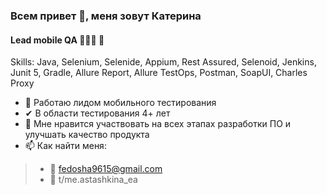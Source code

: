 ### Всем привет 👋, меня зовут Катерина
#### Lead mobile QA 👩🏻‍💻 🐞 

Skills: Java, Selenium, Selenide, Appium, Rest Assured, Selenoid, Jenkins, Junit 5, Gradle, Allure Report, Allure TestOps, Postman, SoapUI, Charles Proxy

- 🔭 Работаю лидом мобильного тестирования
- ✔ В области тестирования 4+ лет
- 🌱 Мне нравится участвовать на всех этапах разработки ПО и улучшать качество продукта
- 📫 Как найти меня:
>- 📩 fedosha9615@gmail.com
>- 📱 t/me.astashkina_ea

<!--
### Hi there 👋
**astashkina-ea/astashkina-ea** is a ✨ _special_ ✨ repository because its `README.md` (this file) appears on your GitHub profile.

Here are some ideas to get you started:

- 🔭 I’m currently working on ...
- 🌱 I’m currently learning ...
- 👯 I’m looking to collaborate on ...
- 🤔 I’m looking for help with ...
- 💬 Ask me about ...
- 📫 How to reach me: ...
- ⚡ Fun fact: ...
-->
